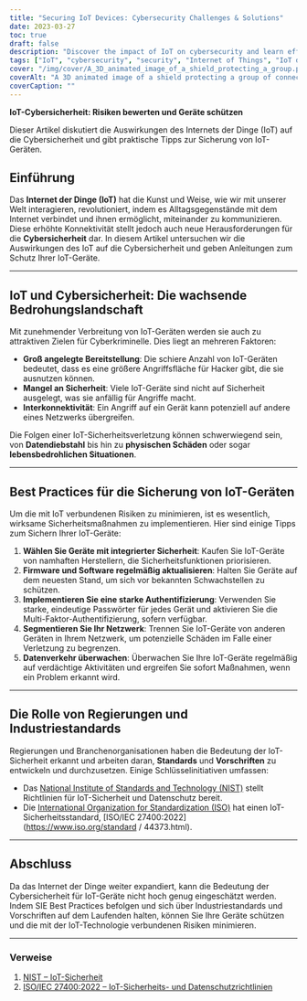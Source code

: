 ```yaml
---
title: "Securing IoT Devices: Cybersecurity Challenges & Solutions"
date: 2023-03-27
toc: true
draft: false
description: "Discover the impact of IoT on cybersecurity and learn effective strategies for safeguarding your connected devices."
tags: ["IoT", "cybersecurity", "security", "Internet of Things", "IoT devices", "network security", "data protection", "privacy", "smart devices", "best practices", "IoT risks", "authentication", "firmware updates", "monitoring", "industry standards", "regulations", "IoT security guidelines", "network segmentation", "threat landscape", "vulnerabilities"]
cover: "/img/cover/A_3D_animated_image_of_a_shield_protecting_a_group.png"
coverAlt: "A 3D animated image of a shield protecting a group of connected IoT devices, symbolizing the importance of cybersecurity for IoT networks."
coverCaption: ""
---
```


 **IoT-Cybersicherheit: Risiken bewerten und Geräte schützen**  Dieser Artikel diskutiert die Auswirkungen des Internets der Dinge (IoT) auf die Cybersicherheit und gibt praktische Tipps zur Sicherung von IoT-Geräten.  ## Einführung  Das **Internet der Dinge (IoT)** hat die Kunst und Weise, wie wir mit unserer Welt interagieren, revolutioniert, indem es Alltagsgegenstände mit dem Internet verbindet und ihnen ermöglicht, miteinander zu kommunizieren. Diese erhöhte Konnektivität stellt jedoch auch neue Herausforderungen für die **Cybersicherheit** dar. In diesem Artikel untersuchen wir die Auswirkungen des IoT auf die Cybersicherheit und geben Anleitungen zum Schutz Ihrer IoT-Geräte.  ______  ## IoT und Cybersicherheit: Die wachsende Bedrohungslandschaft  Mit zunehmender Verbreitung von IoT-Geräten werden sie auch zu attraktiven Zielen für Cyberkriminelle. Dies liegt an mehreren Faktoren:  - **Groß angelegte Bereitstellung**: Die schiere Anzahl von IoT-Geräten bedeutet, dass es eine größere Angriffsfläche für Hacker gibt, die sie ausnutzen können. - **Mangel an Sicherheit**: Viele IoT-Geräte sind nicht auf Sicherheit ausgelegt, was sie anfällig für Angriffe macht. - **Interkonnektivität**: Ein Angriff auf ein Gerät kann potenziell auf andere eines Netzwerks übergreifen.  Die Folgen einer IoT-Sicherheitsverletzung können schwerwiegend sein, von **Datendiebstahl** bis hin zu **physischen Schäden** oder sogar **lebensbedrohlichen Situationen**.  ______  ## Best Practices für die Sicherung von IoT-Geräten  Um die mit IoT verbundenen Risiken zu minimieren, ist es wesentlich, wirksame Sicherheitsmaßnahmen zu implementieren. Hier sind einige Tipps zum Sichern Ihrer IoT-Geräte:  1. **Wählen Sie Geräte mit integrierter Sicherheit**: Kaufen Sie IoT-Geräte von namhaften Herstellern, die Sicherheitsfunktionen priorisieren. 2. **Firmware und Software regelmäßig aktualisieren**: Halten Sie Geräte auf dem neuesten Stand, um sich vor bekannten Schwachstellen zu schützen. 3. **Implementieren Sie eine starke Authentifizierung**: Verwenden Sie starke, eindeutige Passwörter für jedes Gerät und aktivieren Sie die Multi-Faktor-Authentifizierung, sofern verfügbar. 4. **Segmentieren Sie Ihr Netzwerk**: Trennen Sie IoT-Geräte von anderen Geräten in Ihrem Netzwerk, um potenzielle Schäden im Falle einer Verletzung zu begrenzen. 5. **Datenverkehr überwachen**: Überwachen Sie Ihre IoT-Geräte regelmäßig auf verdächtige Aktivitäten und ergreifen Sie sofort Maßnahmen, wenn ein Problem erkannt wird.  ______  ## Die Rolle von Regierungen und Industriestandards  Regierungen und Branchenorganisationen haben die Bedeutung der IoT-Sicherheit erkannt und arbeiten daran, **Standards** und **Vorschriften** zu entwickeln und durchzusetzen. Einige Schlüsselinitiativen umfassen:  - Das [National Institute of Standards and Technology (NIST)](https://www.nist.gov/) stellt Richtlinien für IoT-Sicherheit und Datenschutz bereit. - Die [International Organization for Standardization (ISO)](https://www.iso.org/) hat einen IoT-Sicherheitsstandard, [ISO/IEC 27400:2022](https://www.iso.org/standard / 44373.html).  ______  ## Abschluss  Da das Internet der Dinge weiter expandiert, kann die Bedeutung der Cybersicherheit für IoT-Geräte nicht hoch genug eingeschätzt werden. Indem SIE Best Practices befolgen und sich über Industriestandards und Vorschriften auf dem Laufenden halten, können Sie Ihre Geräte schützen und die mit der IoT-Technologie verbundenen Risiken minimieren.  ______  ### Verweise  1. [NIST – IoT-Sicherheit](https://www.nist.gov/topics/internet-things-iot) 2. [ISO/IEC 27400:2022 – IoT-Sicherheits- und Datenschutzrichtlinien](https://www.iso.org/standard/44373.html) 